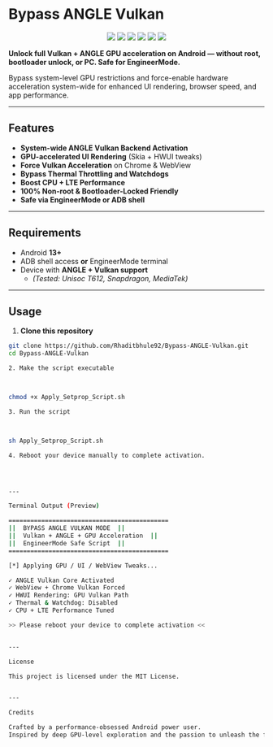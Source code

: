 # Bypass ANGLE Vulkan

<p align="center">
  <img src="https://img.shields.io/badge/Android-13%2B-blue?style=for-the-badge&logo=android&logoColor=white"/>
  <img src="https://img.shields.io/badge/EngineerMode-SAFE-success?style=for-the-badge&logo=dev.to&logoColor=white"/>
  <img src="https://img.shields.io/badge/Root-NOT%20REQUIRED-lightgrey?style=for-the-badge&logo=github&logoColor=white"/>
  <img src="https://img.shields.io/badge/Custom%20ROM-Friendly-orange?style=for-the-badge&logo=slack&logoColor=white"/>
  <img src="https://img.shields.io/badge/Status-Stable-brightgreen?style=for-the-badge&logo=checkmarx&logoColor=white"/>
  <img src="https://img.shields.io/github/license/Rhaditbhule92/Bypass-ANGLE-Vulkan?style=for-the-badge&logo=apache&logoColor=white"/>
</p>

**Unlock full Vulkan + ANGLE GPU acceleration on Android — without root, bootloader unlock, or PC. Safe for EngineerMode.**

Bypass system-level GPU restrictions and force-enable hardware acceleration system-wide for enhanced UI rendering, browser speed, and app performance.

---

## Features

- **System-wide ANGLE Vulkan Backend Activation**
- **GPU-accelerated UI Rendering** (Skia + HWUI tweaks)
- **Force Vulkan Acceleration** on Chrome & WebView
- **Bypass Thermal Throttling and Watchdogs**
- **Boost CPU + LTE Performance**
- **100% Non-root & Bootloader-Locked Friendly**
- **Safe via EngineerMode or ADB shell**

---

## Requirements

- Android **13+**
- ADB shell access **or** EngineerMode terminal
- Device with **ANGLE + Vulkan support**
  - *(Tested: Unisoc T612, Snapdragon, MediaTek)*

---

## Usage

1. **Clone this repository**

```bash
git clone https://github.com/Rhaditbhule92/Bypass-ANGLE-Vulkan.git
cd Bypass-ANGLE-Vulkan

2. Make the script executable



chmod +x Apply_Setprop_Script.sh

3. Run the script



sh Apply_Setprop_Script.sh

4. Reboot your device manually to complete activation.




---

Terminal Output (Preview)

============================================
||  BYPASS ANGLE VULKAN MODE  ||
||  Vulkan + ANGLE + GPU Acceleration  ||
||  EngineerMode Safe Script  ||
============================================

[*] Applying GPU / UI / WebView Tweaks...

✓ ANGLE Vulkan Core Activated  
✓ WebView + Chrome Vulkan Forced  
✓ HWUI Rendering: GPU Vulkan Path  
✓ Thermal & Watchdog: Disabled  
✓ CPU + LTE Performance Tuned  

>> Please reboot your device to complete activation <<


---

License

This project is licensed under the MIT License.


---

Credits

Crafted by a performance-obsessed Android power user.
Inspired by deep GPU-level exploration and the passion to unleash the full potential of Vulkan + ANGLE on non-rooted Android devices.
